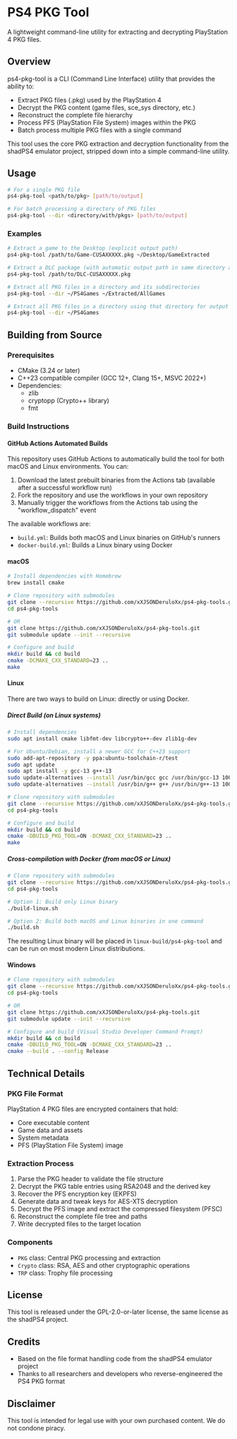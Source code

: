 # PS4 PKG Tool

A lightweight command-line utility for extracting and decrypting PlayStation 4 PKG files.

## Overview

ps4-pkg-tool is a CLI (Command Line Interface) utility that provides the ability to:

- Extract PKG files (.pkg) used by the PlayStation 4
- Decrypt the PKG content (game files, sce_sys directory, etc.)
- Reconstruct the complete file hierarchy
- Process PFS (PlayStation File System) images within the PKG
- Batch process multiple PKG files with a single command

This tool uses the core PKG extraction and decryption functionality from the shadPS4 emulator project, stripped down into a simple command-line utility.

## Usage

```bash
# For a single PKG file
ps4-pkg-tool <path/to/pkg> [path/to/output]

# For batch processing a directory of PKG files
ps4-pkg-tool --dir <directory/with/pkgs> [path/to/output]
```

### Examples

```bash
# Extract a game to the Desktop (explicit output path)
ps4-pkg-tool /path/to/Game-CUSAXXXXX.pkg ~/Desktop/GameExtracted

# Extract a DLC package (with automatic output path in same directory as PKG)
ps4-pkg-tool /path/to/DLC-CUSAXXXXX.pkg

# Extract all PKG files in a directory and its subdirectories
ps4-pkg-tool --dir ~/PS4Games ~/Extracted/AllGames

# Extract all PKG files in a directory using that directory for output
ps4-pkg-tool --dir ~/PS4Games
```

## Building from Source

### Prerequisites

- CMake (3.24 or later)
- C++23 compatible compiler (GCC 12+, Clang 15+, MSVC 2022+)
- Dependencies:
  - zlib
  - cryptopp (Crypto++ library)
  - fmt

### Build Instructions

#### GitHub Actions Automated Builds

This repository uses GitHub Actions to automatically build the tool for both macOS and Linux environments. You can:

1. Download the latest prebuilt binaries from the Actions tab (available after a successful workflow run)
2. Fork the repository and use the workflows in your own repository
3. Manually trigger the workflows from the Actions tab using the "workflow_dispatch" event

The available workflows are:
- `build.yml`: Builds both macOS and Linux binaries on GitHub's runners
- `docker-build.yml`: Builds a Linux binary using Docker

#### macOS

```bash
# Install dependencies with Homebrew
brew install cmake

# Clone repository with submodules
git clone --recursive https://github.com/xXJSONDeruloXx/ps4-pkg-tools.git
cd ps4-pkg-tools

# OR
git clone https://github.com/xXJSONDeruloXx/ps4-pkg-tools.git
git submodule update --init --recursive

# Configure and build
mkdir build && cd build
cmake -DCMAKE_CXX_STANDARD=23 ..
make
```

#### Linux

There are two ways to build on Linux: directly or using Docker.

##### Direct Build (on Linux systems)

```bash
# Install dependencies
sudo apt install cmake libfmt-dev libcrypto++-dev zlib1g-dev

# For Ubuntu/Debian, install a newer GCC for C++23 support
sudo add-apt-repository -y ppa:ubuntu-toolchain-r/test
sudo apt update
sudo apt install -y gcc-13 g++-13
sudo update-alternatives --install /usr/bin/gcc gcc /usr/bin/gcc-13 100
sudo update-alternatives --install /usr/bin/g++ g++ /usr/bin/g++-13 100

# Clone repository with submodules
git clone --recursive https://github.com/xXJSONDeruloXx/ps4-pkg-tools.git
cd ps4-pkg-tools

# Configure and build
mkdir build && cd build
cmake -DBUILD_PKG_TOOL=ON -DCMAKE_CXX_STANDARD=23 ..
make
```

##### Cross-compilation with Docker (from macOS or Linux)

```bash
# Clone repository with submodules
git clone --recursive https://github.com/xXJSONDeruloXx/ps4-pkg-tools.git
cd ps4-pkg-tools

# Option 1: Build only Linux binary
./build-linux.sh

# Option 2: Build both macOS and Linux binaries in one command
./build.sh
```

The resulting Linux binary will be placed in `linux-build/ps4-pkg-tool` and can be run on most modern Linux distributions.

#### Windows

```bash
# Clone repository with submodules
git clone --recursive https://github.com/xXJSONDeruloXx/ps4-pkg-tools.git
cd ps4-pkg-tools

# OR
git clone https://github.com/xXJSONDeruloXx/ps4-pkg-tools.git
git submodule update --init --recursive

# Configure and build (Visual Studio Developer Command Prompt)
mkdir build && cd build
cmake -DBUILD_PKG_TOOL=ON -DCMAKE_CXX_STANDARD=23 ..
cmake --build . --config Release
```

## Technical Details

### PKG File Format

PlayStation 4 PKG files are encrypted containers that hold:
- Core executable content
- Game data and assets
- System metadata
- PFS (PlayStation File System) image

### Extraction Process

1. Parse the PKG header to validate the file structure
2. Decrypt the PKG table entries using RSA2048 and the derived key
3. Recover the PFS encryption key (EKPFS)
4. Generate data and tweak keys for AES-XTS decryption
5. Decrypt the PFS image and extract the compressed filesystem (PFSC)
6. Reconstruct the complete file tree and paths
7. Write decrypted files to the target location

### Components

- `PKG` class: Central PKG processing and extraction
- `Crypto` class: RSA, AES and other cryptographic operations
- `TRP` class: Trophy file processing

## License

This tool is released under the GPL-2.0-or-later license, the same license as the shadPS4 project.

## Credits

- Based on the file format handling code from the shadPS4 emulator project
- Thanks to all researchers and developers who reverse-engineered the PS4 PKG format

## Disclaimer

This tool is intended for legal use with your own purchased content. We do not condone piracy.